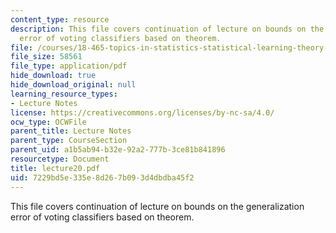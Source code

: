 ```yaml
---
content_type: resource
description: This file covers continuation of lecture on bounds on the generalization
  error of voting classifiers based on theorem.
file: /courses/18-465-topics-in-statistics-statistical-learning-theory-spring-2007/7229bd5e335e8d267b093d4dbdba45f2_lecture20.pdf
file_size: 58561
file_type: application/pdf
hide_download: true
hide_download_original: null
learning_resource_types:
- Lecture Notes
license: https://creativecommons.org/licenses/by-nc-sa/4.0/
ocw_type: OCWFile
parent_title: Lecture Notes
parent_type: CourseSection
parent_uid: a1b5ab94-b32e-92a2-777b-3ce81b841896
resourcetype: Document
title: lecture20.pdf
uid: 7229bd5e-335e-8d26-7b09-3d4dbdba45f2
---
```

This file covers continuation of lecture on bounds on the generalization error of voting classifiers based on theorem.